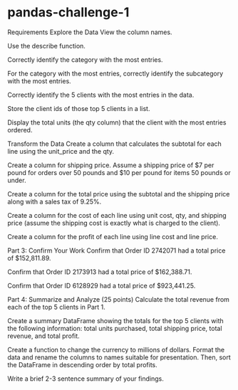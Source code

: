 # pandas-challenge-1

Requirements
Explore the Data 
View the column names. 

Use the describe function. 

Correctly identify the category with the most entries. 

For the category with the most entries, correctly identify the subcategory with the most entries. 

Correctly identify the 5 clients with the most entries in the data. 

Store the client ids of those top 5 clients in a list. 

Display the total units (the qty column) that the client with the most entries ordered.

Transform the Data 
Create a column that calculates the subtotal for each line using the unit_price and the qty. 

Create a column for shipping price. Assume a shipping price of $7 per pound for orders over 50 pounds and $10 per pound for items 50 pounds or under. 

Create a column for the total price using the subtotal and the shipping price along with a sales tax of 9.25%. 

Create a column for the cost of each line using unit cost, qty, and shipping price (assume the shipping cost is exactly what is charged to the client). 

Create a column for the profit of each line using line cost and line price.

Part 3: Confirm Your Work 
Confirm that Order ID 2742071 had a total price of $152,811.89. 

Confirm that Order ID 2173913 had a total price of $162,388.71. 

Confirm that Order ID 6128929 had a total price of $923,441.25. 

Part 4: Summarize and Analyze (25 points)
Calculate the total revenue from each of the top 5 clients in Part 1. 

Create a summary DataFrame showing the totals for the top 5 clients with the following information: total units purchased, total shipping price, total revenue, and total profit. 

Create a function to change the currency to millions of dollars. Format the data and rename the columns to names suitable for presentation. Then, sort the DataFrame in descending order by total profits. 

Write a brief 2-3 sentence summary of your findings. 